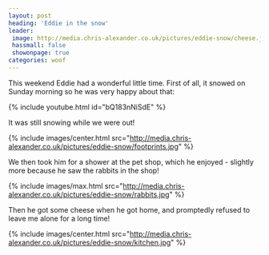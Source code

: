 ```yaml
---
layout: post
heading: 'Eddie in the snow'
leader:
 image: http://media.chris-alexander.co.uk/pictures/eddie-snow/cheese.jpg
 hassmall: false
 showonpage: true
categories: woof
---
```


This weekend Eddie had a wonderful little time. First of all, it snowed on Sunday morning so he was very happy about that:

{% include youtube.html id="bQ183nNiSdE" %}

It was still snowing while we were out!

{% include images/center.html src="http://media.chris-alexander.co.uk/pictures/eddie-snow/footprints.jpg" %}

We then took him for a shower at the pet shop, which he enjoyed - slightly more because he saw the rabbits in the shop!

{% include images/max.html src="http://media.chris-alexander.co.uk/pictures/eddie-snow/rabbits.jpg" %}

Then he got some cheese when he got home, and promptedly refused to leave me alone for a long time!

{% include images/center.html src="http://media.chris-alexander.co.uk/pictures/eddie-snow/kitchen.jpg" %}
